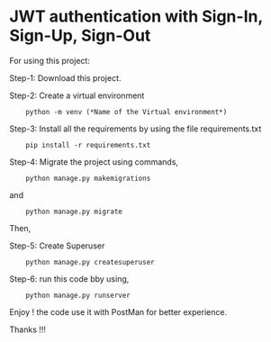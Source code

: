 # JWT authentication with Sign-In, Sign-Up, Sign-Out

For using this project:
    
    
Step-1: Download this project.

Step-2: Create a virtual environment 

        python -m venv (*Name of the Virtual environment*)

Step-3: Install all the requirements by using the file requirements.txt

        pip install -r requirements.txt

Step-4: Migrate the project using commands,

        python manage.py makemigrations

and

        python manage.py migrate

Then, 

Step-5: Create Superuser

        python manage.py createsuperuser

Step-6: run this code bby using,

        python manage.py runserver

Enjoy ! the code use it with PostMan for better experience.

Thanks !!!

